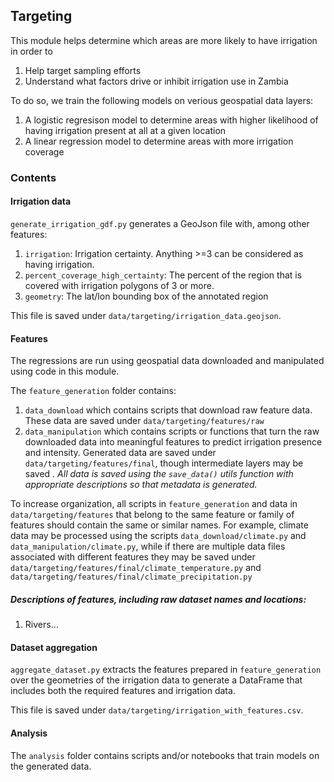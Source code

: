 ## Targeting

This module helps determine which areas are more likely to have irrigation in order to 
1. Help target sampling efforts 
1. Understand what factors drive or inhibit irrigation use in Zambia

To do so, we train the following models on verious geospatial data layers:  
1. A logistic regresison model to determine areas with higher likelihood of having irrigation present at all at a given location 
1. A linear regression model to determine areas with more irrigation coverage 

### Contents

#### Irrigation data
`generate_irrigation_gdf.py` generates a GeoJson file with, among other features: 
1. `irrigation`: Irrigation certainty. Anything >=3 can be considered as having irrigation.
1. `percent_coverage_high_certainty`: The percent of the region that is covered with irrigation polygons of 3 or more. 
1. `geometry`: The lat/lon bounding box of the annotated region

This file is saved under `data/targeting/irrigation_data.geojson`. 

#### Features
The regressions are run using geospatial data downloaded and manipulated using code in this module. 

The `feature_generation` folder contains: 
1. `data_download` which contains scripts that download raw feature data. These data are saved under `data/targeting/features/raw`
1. `data_manipulation` which contains scripts or functions that turn the raw downloaded data into meaningful features to predict irrigation presence and intensity. Generated data are saved under `data/targeting/features/final`, though intermediate layers may be saved . *All data is saved using the `save_data()` utils function with appropriate descriptions so that metadata is generated.*

To increase organization, all scripts in `feature_generation` and data in `data/targeting/features` that belong to the same feature or family of features should contain the same or similar names. For example, climate data may be processed using the scripts `data_download/climate.py` and `data_manipulation/climate.py`, while if there are multiple data files associated with different features they may be saved under `data/targeting/features/final/climate_temperature.py` and `data/targeting/features/final/climate_precipitation.py`

##### Descriptions of features, including raw dataset names and locations: 
1. Rivers...

#### Dataset aggregation
`aggregate_dataset.py` extracts the features prepared in `feature_generation` over the geometries of the irrigation data to generate a DataFrame that includes both the required features and irrigation data. 

This file is saved under `data/targeting/irrigation_with_features.csv`. 

#### Analysis
The `analysis` folder contains scripts and/or notebooks that train models on the generated data. 